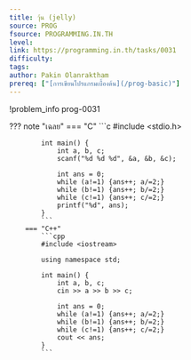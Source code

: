 ```yaml
---
title: วุ้น (jelly)
source: PROG
fsource: PROGRAMMING.IN.TH
level:
link: https://programming.in.th/tasks/0031
difficulty: 
tags: 
author: Pakin Olanraktham
prereq: ["[การเขียนโปรแกรมเบื้องต้น](/prog-basic)"]
---
```


!problem_info prog-0031

??? note "เฉลย"
        === "C"
            ```c
            #include <stdio.h>

            int main() {
                int a, b, c;
                scanf("%d %d %d", &a, &b, &c);

                int ans = 0;
                while (a!=1) {ans++; a/=2;}
                while (b!=1) {ans++; b/=2;}
                while (c!=1) {ans++; c/=2;}
                printf("%d", ans);
            }
            ```
        === "C++"
            ```cpp
            #include <iostream>

            using namespace std;

            int main() {
                int a, b, c;
                cin >> a >> b >> c;

                int ans = 0;
                while (a!=1) {ans++; a/=2;}
                while (b!=1) {ans++; b/=2;}
                while (c!=1) {ans++; c/=2;}
                cout << ans;
            }
            ```
